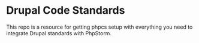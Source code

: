 # Drupal Code Standards

This repo is a resource for getting phpcs setup with everything you need to integrate Drupal standards with PhpStorm.
